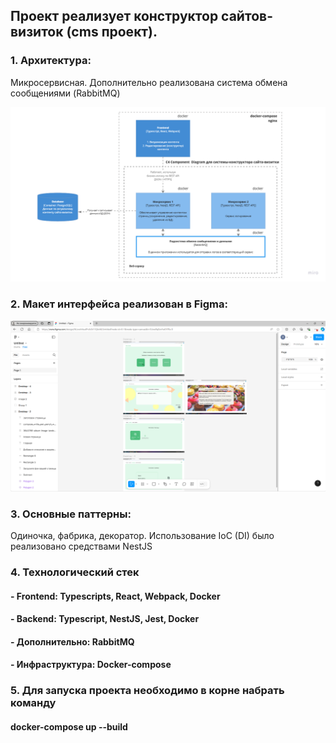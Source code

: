 ## Проект реализует конструктор сайтов-визиток (cms проект).

### 1. Архитектура:
Микросервисная. Дополнительно реализована система обмена сообщениями (RabbitMQ)

<p align="center">
<img src="./component.png">
</p>


### 2. Макет интерфейса реализован в Figma:
  
<p align="center">
<img src="./maket.png">
</p>

### 3. Основные паттерны: 
Одиночка, фабрика, декоратор. Использование  IoC (DI) было реализовано средствами NestJS

### 4. Технологический стек

#### - Frontend: Typescripts, React, Webpack, Docker 
#### - Backend: Typescript, NestJS, Jest, Docker
#### - Дополнительно: RabbitMQ 
#### - Инфраструктура: Docker-compose 



### 5. Для запуска проекта необходимо в корне набрать команду 
#### docker-compose up --build